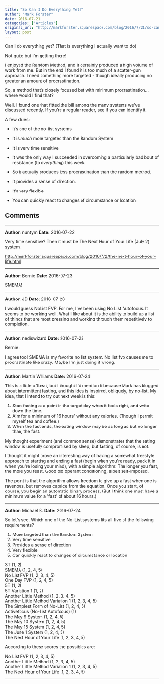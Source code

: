 ```yaml
---
title: "So Can I Do Everything Yet?"
author: "Mark Forster"
date: 2016-07-21
categories: ['Articles']
original_url: "http://markforster.squarespace.com/blog/2016/7/21/so-can-i-do-everything-yet.html"
layout: post
---
```


Can I do everything yet? (That is everything I actually want to do)

Not quite but I’m getting there!

I enjoyed the Random Method, and it certainly produced a high volume of work from me. But in the end I found it is too much of a scatter-gun approach. I need something more targeted - though ideally producing no greater an amount of procrastination.

So, a method that’s closely focused but with minimum procrastination… where would I find that?

Well, I found one that fitted the bill among the many systems we’ve discussed recently. If you’re a regular reader, see if you can identify it.

A few clues:

- It’s one of the no-list systems

- It is *much* more targeted than the Random System

- It is very time sensitive

- It was the only way I succeeded in overcoming a particularly bad bout of resistance (to *everything*) this week.

- So it actually produces less procrastination than the random method.

- It provides a sense of direction.

- It’s very flexible

- You can quickly react to changes of circumstance or location


## Comments

---

**Author:** nuntym
**Date:** 2016-07-22

Very time sensitive? Then it must be The Next Hour of Your Life (July 2) system.  
  
<http://markforster.squarespace.com/blog/2016/7/2/the-next-hour-of-your-life.html>

---

**Author:** Bernie
**Date:** 2016-07-23

SMEMA!

---

**Author:** JD
**Date:** 2016-07-23

I would guess NoList FVP. For me, I've been using No List Autofocus. It seems to be working well. What I like about it is the ability to build up a list of things that are most pressing and working through them repetitively to completion.

---

**Author:** nediswizard
**Date:** 2016-07-23

Bernie:  
  
I agree too! SMEMA is my favorite no list system. No list fvp causes me to procrastinate like crazy. Maybe I'm just doing it wrong.

---

**Author:** Martin Williams
**Date:** 2016-07-24

This is a little offbeat, but i thought I'd mention it because Mark has blogged about intermittent fasting, and this idea is inspired, obliquely, by no-list. My idea, that I intend to try out next week is this:  
  
1. Start fasting at a point in the target day when it feels right, and write down the time.  
2. Aim for a minimum of 16 hours' without any calories. (Though I permit myself tea and coffee.)  
3. When the fast ends, the eating window may be as long as but no longer than, the fast.  
  
My thought experiment (and common sense) demonstrates that the eating window is usefully compromised by sleep, but fasting, of course, is not.  
  
I thought it might prove an interesting way of having a somewhat freestyle approach to starting and ending a fast (begin when you're ready, pack it in when you're losing your mind), with a simple algorithm: The longer you fast, the more you feast. Good old operant conditioning, albeit self-imposed.  
  
The point is that the algorithm allows freedom to give up a fast when one is ravenous, but removes caprice from the equation. Once you start, of course, you begin an automatic binary process. (But I think one must have a minimum value for a 'fast' of about 16 hours.)

---

**Author:** Michael B.
**Date:** 2016-07-24

So let's see. Which one of the No-List systems fits all five of the following requirements?   
  
1. More targeted than the Random System  
2. Very time sensitive  
3. Provides a sense of direction  
4. Very flexible  
5. Can quickly react to changes of circumstance or location  
  
3T (1, 2)  
SMEMA (1, 2, 4, 5)  
No List FVP (1, 2, 3, 4, 5)  
One Day FVP (1, 2, 4, 5)  
5T (1, 2)  
5T Variation 1 (1, 2)  
Another Little Method (1, 2, 3, 4, 5)  
Another Little Method Variation 1 (1, 2, 3, 4, 5)  
The Simplest Form of No-List (1, 2, 4, 5)  
Activefocus (No-List Autofocus) (1)  
The May 9 System (1, 2, 4, 5)  
The May 10 System (1, 2, 4, 5)  
The May 15 System (1, 2, 4, 5)  
The June 1 System (1, 2, 4, 5)  
The Next Hour of Your Life (1, 2, 3, 4, 5)  
  
According to these scores the possibles are:  
  
No List FVP (1, 2, 3, 4, 5)  
Another Little Method (1, 2, 3, 4, 5)  
Another Little Method Variation 1 (1, 2, 3, 4, 5)  
The Next Hour of Your Life (1, 2, 3, 4, 5)

---
